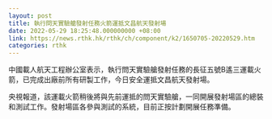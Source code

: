 ```yaml
---
layout: post
title: 執行問天實驗艙發射任務火箭運抵文昌航天發射場
date: 2022-05-29 18:25:48.000000000 +08:00
link: https://news.rthk.hk/rthk/ch/component/k2/1650705-20220529.htm
categories: rthk
---
```


中國載人航天工程辦公室表示，執行問天實驗艙發射任務的長征五號B遙三運載火箭，已完成出廠前所有研製工作，今日安全運抵文昌航天發射場。

央視報道，該運載火箭稍後將與先前運抵的問天實驗艙，一同開展發射場區的總裝和測試工作。發射場區各參與測試的系統，目前正按計劃開展任務準備。
